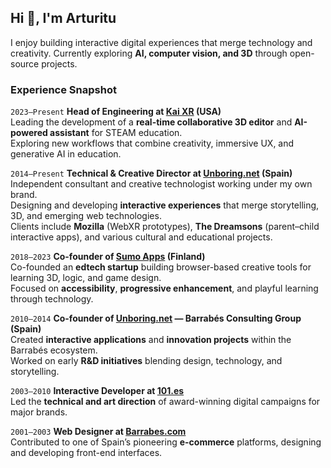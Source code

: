 ## Hi 👋, I'm Arturitu

I enjoy building interactive digital experiences that merge technology and creativity. Currently exploring **AI, computer vision, and 3D** through open-source projects.  

### Experience Snapshot

`2023–Present` **Head of Engineering at [Kai XR](https://create.kaixr.com/) (USA)**  
Leading the development of a **real-time collaborative 3D editor** and **AI-powered assistant** for STEAM education.  
Exploring new workflows that combine creativity, immersive UX, and generative AI in education.

`2014–Present` **Technical & Creative Director at [Unboring.net](https://unboring.net/) (Spain)**  
Independent consultant and creative technologist working under my own brand.  
Designing and developing **interactive experiences** that merge storytelling, 3D, and emerging web technologies.  
Clients include **Mozilla** (WebXR prototypes), **The Dreamsons** (parent–child interactive apps), and various cultural and educational projects.

`2018–2023` **Co-founder of [Sumo Apps](https://sumo.app) (Finland)**  
Co-founded an **edtech startup** building browser-based creative tools for learning 3D, logic, and game design.  
Focused on **accessibility**, **progressive enhancement**, and playful learning through technology.

`2010–2014` **Co-founder of [Unboring.net](https://unboring.net/) — Barrabés Consulting Group (Spain)**  
Created **interactive applications** and **innovation projects** within the Barrabés ecosystem.  
Worked on early **R&D initiatives** blending design, technology, and storytelling.

`2003–2010` **Interactive Developer at [101.es](https://101.es/)**  
Led the **technical and art direction** of award-winning digital campaigns for major brands.

`2001–2003` **Web Designer at [Barrabes.com](https://barrabes.com/)**  
Contributed to one of Spain’s pioneering **e-commerce** platforms, designing and developing front-end interfaces.
